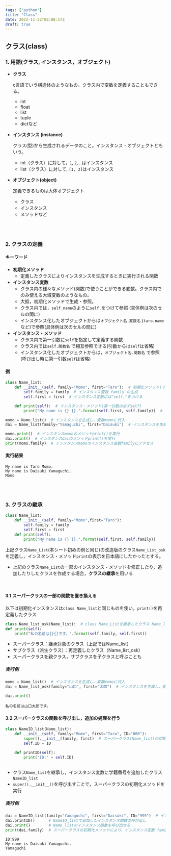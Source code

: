 ```yaml
---
tags: ["python"]
title: "Class"
date: 2022-11-22T08:08:17Z
draft: true 
---
```



## クラス(class)
### 1. 用語(クラス, インスタンス，オブジェクト)
- **クラス**
    
    c言語でいう構造体のようなもの。クラス内で変数を定義することもできる。
    - int
    - float
    - list
    - tuple
    - dictなど

- **インスタンス (instance)**
    
    クラス(型)から生成されるデータのこと。インスタンス・オブジェクトともいう。
    - int（クラス）に対して，`1`, `2`, ..はインスタンス
    - list（クラス）に対して, `[1, 3]`はインスタンス

- **オブジェクト(object)**

    定義できるものは大体オブジェクト
    - クラス
    - インスタンス
    - メソッドなど

<br><br>


### 2. クラスの定義
#### キーワード
- **初期化メソッド**
    - 定義したクラスによりインスタンスを生成するときに実行される関数
- **インスタンス変数**
    - クラス内の様々なメソッド(関数)で使うことができる変数。クラス内でのみ使える大域変数のようなもの。
    - 大抵，初期化メソッドで生成・参照。
    - クラス内では，`self.name`のように`self.`をつけて参照 (具体例は次のセルの問に)
    - インスタンス化したオブジェクトからは`オブジェクト名.変数名` (`taro.name`など)で参照(具体例は次のセルの問に)
- **インスタンス・メソッド**
    - クラス内で第一引数に`self`を指定して定義する関数
    - クラス内では`self.関数名` で相互参照できる(引数からは`self`は省略)
    - インスタンス化したオブジェクトからは，`オブジェクト名.関数名` で参照(呼び出し時に第一引数`self`は省略)


#### 例
```python
class Name_list:
    def __init__(self, family="Momo", first="Taro"):  # 初期化メソッド(インスタンス生成時に実行)
        self.family = family  # インスタンス変数 family の生成
        self.first = first  # インスタンス変数には"self."をつける

    def print(self):  # インスタンス・メソッド(第一引数は必ずself)
        print("My name is {} {}.".format(self.first, self.family))  # インスタンス変数には"self."をつけて参照

momo = Name_list()  # インスタンスを生成し，変数momoに代入
dai = Name_list(family="Yamaguchi", first="Daisuki")  # インスタンスを生成し，変数daiに代入

momo.print()  # インスタンスmomoのメソッドprint()を実行
dai.print()  # インスタンスdaiのメソッドprint()を実行
print(momo.family)  # インスタンスmomoのインスタンス変数familyにアクセス
```

#### 実行結果
```
My name is Taro Momo.
My name is Daisuki Yamaguchi.
Momo
```

<br><br>

<div class="alert alert-success">

### 3. クラスの継承

</div>

```python
class Name_list:
    def __init__(self, family="Momo",first="Taro"):
        self.family = family
        self.first = first
    def print(self):
        print("My name is {} {}.".format(self.first, self.family))
```
上記クラス`Name_List`(本シート初めの例と同じ)の改造版のクラス`Name_List_osk`を定義し，インスタンス・メソッド`print`の表示を日本語にしたかったとする。
- 上記のクラス`Name_List`の一部のインスタンス・メソッドを修正したり，追加したりしたクラスを作成する場合，**クラスの継承**を用いる

<br>

#### 3.1 スーパークラスの一部の関数を置き換える
以下は初期化インスタンスは`class Name_list`と同じものを使い，`print()`を再定義したクラス

```python
class Name_list_osk(Name_list):  # class Name_Listを継承したクラス Name_list_jpを定義
def print(self):
    print("私の名前は{}{}です。".format(self.family, self.first))

```
- スーパークラス：継承対象のクラス（上記ではName_list）
- サブクラス（派生クラス）：再定義したクラス（Name_list_osk）
- スーパークラスを親クラス，サブクラスを子クラスと呼ぶことも

##### 実行例
```python
momo = Name_list()  # インスタンスを生成し，変数momoに代入
dai = Name_list_osk(family="山口", first="太郎")  # インスタンスを生成し，変数daiに代入

dai.print()
```
```
私の名前は山口太郎です。
```


#### 3.2 スーパークラスの関数を呼び出し，追加の処理を行う
```python
class NameID_list(Name_list):
    def __init__(self, family="Momo", first="Taro", ID="000"):
        super().__init__(family, first)  # スーパークラス(Name_list)の初期化メソッドを呼び出す
        self.ID = ID

    def printID(self):
        print("ID:" + self.ID)
    
```
- クラス`Name_list`を継承し，インスタンス変数に学籍番号を追加したクラス`NameID_list`
- `super().__init__()`を呼び出すことで，スーパークラスの初期化メソッドを実行

##### 実行例
```python
dai = NameID_list(family="Yamaguchi", first="Daisuki", ID="999")  # インスタンスを生成し，変数daiに代入
dai.printID()      # NameID_listで追加したインスタンス関数の呼び出し
dai.print()        # Name_listのインスタンス関数を呼び出せる
print(dai.family)  # スーパークラスの初期化メソッドにより，インスタンス変数`family`に値が代入されている。
```
```
ID:999
My name is Daisuki Yamaguchi.
Yamaguchi
```


